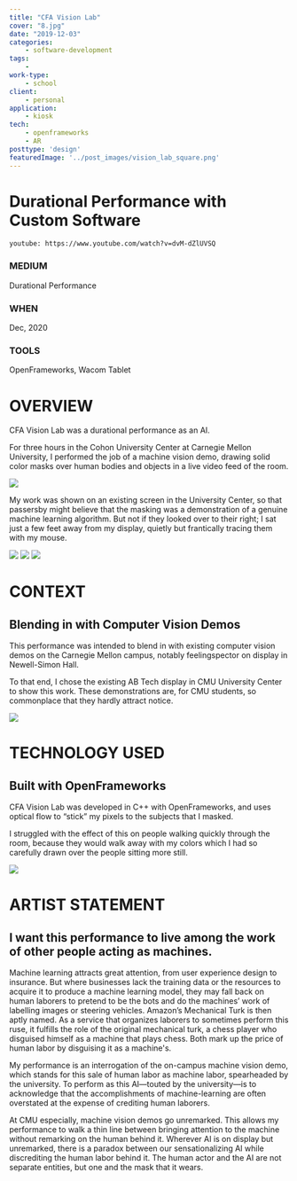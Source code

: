 ```yaml
---
title: "CFA Vision Lab"
cover: "8.jpg"
date: "2019-12-03"
categories:
    - software-development
tags:
    -
work-type:
    - school
client:
    - personal
application:
    - kiosk
tech:
    - openframeworks
    - AR
posttype: 'design'
featuredImage: '../post_images/vision_lab_square.png'
---
```


# Durational Performance with Custom Software

<cover-img>

`youtube: https://www.youtube.com/watch?v=dvM-dZlUVSQ`

</cover-img>

<design-meta>

### MEDIUM

Durational Performance

### WHEN

Dec, 2020

### TOOLS

OpenFrameworks, Wacom Tablet

</design-meta>

<grid-container>

# OVERVIEW

CFA Vision Lab was a durational performance as an AI.

For three hours in the Cohon University Center at Carnegie Mellon University, I performed the job of a machine vision demo, drawing solid color masks over human bodies and objects in a live video feed of the room.

<img src="../post_images/vision_lab/screenshot1.png">

My work was shown on an existing screen in the University Center, so that passersby might believe that the masking was a demonstration of a genuine machine learning algorithm. But not if they looked over to their right; I sat just a few feet away from my display, quietly but frantically tracing them with my mouse.

<img src="../post_images/vision_lab/overview_labels.png">

<img src="../post_images/vision_lab/screen1.png">
<img src="../post_images/vision_lab/screenshot2.png">

# CONTEXT

## Blending in with Computer Vision Demos

This performance was intended to blend in with existing computer vision demos on the Carnegie Mellon campus, notably feelingspector on display in Newell-Simon Hall.

To that end, I chose the existing AB Tech display in CMU University Center to show this work. These demonstrations are, for CMU students, so commonplace that they hardly attract notice.

<img src="../post_images/vision_lab/feelingspector3.png">

# TECHNOLOGY USED

## Built with OpenFrameworks

CFA Vision Lab was developed in C++ with OpenFrameworks, and uses optical flow to “stick” my pixels to the subjects that I masked.

I struggled with the effect of this on people walking quickly through the room, because they would walk away with my colors which I had so carefully drawn over the people sitting more still.

<img src="../post_images/vision_lab/detail1.png">

# ARTIST STATEMENT 

## I want this performance to live among the work of other people acting as machines. 

Machine learning attracts great attention, from user experience design to insurance. But where businesses lack the training data or the resources to acquire it to produce a machine learning model, they may fall back on human laborers to pretend to be the bots and do the machines’ work of labelling images or steering vehicles. Amazon’s Mechanical Turk is then aptly named. As a service that organizes laborers to sometimes perform this ruse, it fulfills the role of the original mechanical turk, a chess player who disguised himself as a machine that plays chess. Both mark up the price of human labor by disguising it as a machine's.

My performance is an interrogation of the on-campus machine vision demo, which stands for this sale of human labor as machine labor, spearheaded by the university. To perform as this AI—touted by the university—is to acknowledge that the accomplishments of machine-learning are often overstated at the expense of crediting human laborers.

At CMU especially, machine vision demos go unremarked. This allows my performance to walk a thin line between bringing attention to the machine without remarking on the human behind it. Wherever AI is on display but unremarked, there is a paradox between our sensationalizing AI while discrediting the human labor behind it. The human actor and the AI are not separate entities, but one and the mask that it wears.

</grid-container>